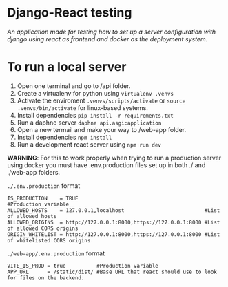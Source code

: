 # Django-React testing
*An application made for testing how to set up a server configuration with django using react as frontend and docker as the deployment system.*

# To run a local server
1. Open one terminal and go to /api folder.
2. Create a virtualenv for python using `virtualenv .venvs`
3. Activate the enviroment `.venvs/scripts/activate` or `source .venvs/bin/activate` for linux-based systems.
4. Install dependencies `pip install -r requirements.txt`
5. Run a daphne server `daphne api.asgi:application`
6. Open a new termail and make your way to /web-app folder.
7. Install dependencies `npm install`
8. Run a development react server using `npm run dev`

**WARNING**: For this to work properly when trying to run a production server using docker you must have .env.production files set up in both ./ and ./web-app folders.

`./.env.production` format
```
IS_PRODUCTION    = TRUE                                         #Production variable
ALLOWED_HOSTS    = 127.0.0.1,localhost                          #List of allowed hosts
ALLOWED_ORIGINS  = http://127.0.0.1:8000,https://127.0.0.1:8000 #List of allowed CORS origins
ORIGIN_WHITELIST = http://127.0.0.1:8000,https://127.0.0.1:8000 #List of whitelisted CORS origins
```

`./web-app/.env.production` format
```
VITE_IS_PROD = true          #Production variable
APP_URL      = /static/dist/ #Base URL that react should use to look for files on the backend.
```
